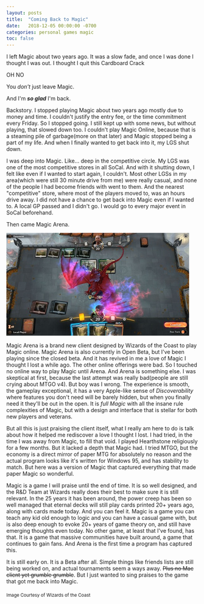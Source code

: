 ```yaml
---
layout: posts
title:  "Coming Back to Magic"
date:   2018-12-05 00:00:00 -0700
categories: personal games magic
toc: false
---
```


I left Magic about two years ago. It was a slow fade, and once I was done I thought I was out. I thought I quit this Cardboard Crack

OH NO

You *don't* just leave Magic.

And I'm ***so glad*** I'm back.

Backstory. I stopped playing Magic about two years ago mostly due to money and time. I couldn't justify the entry fee, or the time commitment every Friday. So I stopped going. I still kept up with some news, but without playing, that slowed down too. I couldn't play Magic Online, because that is a steaming pile of garbage(more on that later) and Magic stopped being a part of my life. And when I finally wanted to get back into it, my LGS shut down.

I was deep into Magic. Like... deep in the competitive circle. My LGS was one of the most competitive stores in all SoCal. And with it shutting down, I felt like even if I wanted to start again, I couldn't. Most other LGSs in my area(which were still 30 minute drive from me) were really casual, and none of the people I had become friends with went to them. And the nearest "competitive" store, where most of the players moved to, was an hours drive away. I did not have a chance to get back into Magic even if I wanted to. A local GP passed and I didn't go. I would go to every major event in SoCal beforehand.

Then came Magic Arena.

![MTGA_Gameplay](/images/Image3_Izzet.jpg "Magic Arena is Beautiful")

Magic Arena is a brand new client designed by Wizards of the Coast to play Magic online. Magic Arena is also currently in Open Beta, but I've been playing since the closed beta. And it has revived in me a love of Magic I thought I lost a while ago. The other online offerings were bad. So I touched no online way to play Magic until Arena. And Arena is something else. I was skeptical at first, because the last attempt was really bad(people are still crying about MTGO v4). But boy was I wrong. The experience is smooth, the gameplay exceptional, it has a very Apple-like sense of *Discoverability* where features you don't need will be barely hidden, but when you finally need it they'll be out in the open. It is *full Magic* with all the insane rule complexities of Magic, but with a design and interface that is stellar for both new players and veterans.

But all this is just praising the client itself, what I really am here to do is talk about how it helped me rediscover a love I thought I lost. I had tried, in the time I was away from Magic, to fill that void. I played Hearthstone religiously for a few months. But it lacked a depth that Magic had. I tried MTGO, but the economy is a direct mirror of paper MTG for absolutely no reason and the actual program looks like it's written for Windows 95, and has stability to match. But here was a version of Magic that captured everything that made paper Magic so wonderful.

Magic is a game I will praise until the end of time. It is so well designed, and the R&D Team at Wizards really does their best to make sure it is still relevant. In the 25 years it has been around, the power creep has been so well managed that eternal decks will still play cards printed 20+ years ago, along with cards made today. And you can feel it. Magic is a game you can teach any kid old enough to logic and you can have a casual game with, but is also deep enough to evoke 20+ years of game theory on, and still have emerging thoughts even today. No other game, at least that I've found, has that. It is a game that massive communities have built around, a game that continues to gain fans. And Arena is the first time a program has captured this.

It is still early on. It is a Beta after all. Simple things like friends lists are still being worked on, and actual tournaments seem a ways away. ~~Plus no Mac client yet grumble grumble~~. But I just wanted to sing praises to the game that got me back into Magic.

<sub>Image Courtesy of Wizards of the Coast</sub>
